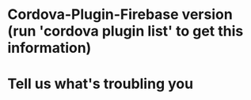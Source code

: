 # Cordova-Plugin-Firebase version (run 'cordova plugin list' to get this information)

# Tell us what's troubling you